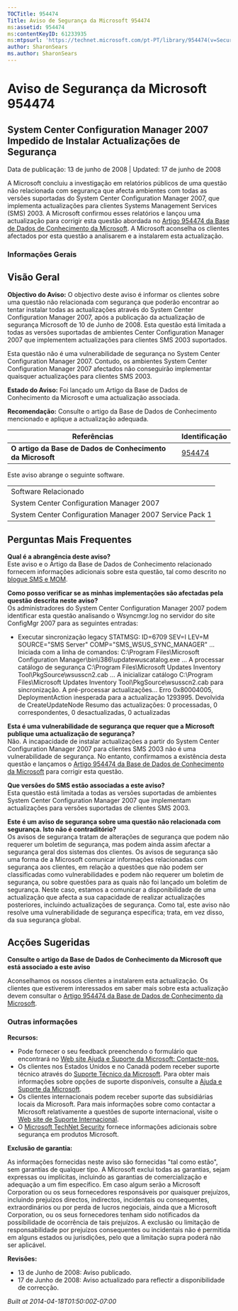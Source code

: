 ```yaml
---
TOCTitle: 954474
Title: Aviso de Segurança da Microsoft 954474
ms:assetid: 954474
ms:contentKeyID: 61233935
ms:mtpsurl: 'https://technet.microsoft.com/pt-PT/library/954474(v=Security.10)'
author: SharonSears
ms.author: SharonSears
---
```




Aviso de Segurança da Microsoft 954474
======================================

System Center Configuration Manager 2007 Impedido de Instalar Actualizações de Segurança
----------------------------------------------------------------------------------------

Data de publicação: 13 de junho de 2008 | Updated: 17 de junho de 2008

A Microsoft concluiu a investigação em relatórios públicos de uma questão não relacionada com segurança que afecta ambientes com todas as versões suportadas do System Center Configuration Manager 2007, que implementa actualizações para clientes Systems Management Services (SMS) 2003. A Microsoft confirmou esses relatórios e lançou uma actualização para corrigir esta questão abordada no [Artigo 954474 da Base de Dados de Conhecimento da Microsoft](http://support.microsoft.com/kb/954474). A Microsoft aconselha os clientes afectados por esta questão a analisarem e a instalarem esta actualização.

### Informações Gerais

Visão Geral
-----------


**Objectivo do Aviso:** O objectivo deste aviso é informar os clientes sobre uma questão não relacionada com segurança que poderão encontrar ao tentar instalar todas as actualizações através do System Center Configuration Manager 2007, após a publicação da actualização de segurança Microsoft de 10 de Junho de 2008. Esta questão está limitada a todas as versões suportadas de ambientes Center Configuration Manager 2007 que implementem actualizações para clientes SMS 2003 suportados.

Esta questão não é uma vulnerabilidade de segurança no System Center Configuration Manager 2007. Contudo, os ambientes System Center Configuration Manager 2007 afectados não conseguirão implementar quaisquer actualizações para clientes SMS 2003.

**Estado do Aviso:** Foi lançado um Artigo da Base de Dados de Conhecimento da Microsoft e uma actualização associada.

**Recomendação:** Consulte o artigo da Base de Dados de Conhecimento mencionado e aplique a actualização adequada.

| Referências                                                | Identificação                                    |
|------------------------------------------------------------|--------------------------------------------------|
| **O artigo da Base de Dados de Conhecimento da Microsoft** | [954474](http://support.microsoft.com/kb/954474) |

Este aviso abrange o seguinte software.

|                                                         |
|---------------------------------------------------------|
| Software Relacionado                                    |
| System Center Configuration Manager 2007                |
| System Center Configuration Manager 2007 Service Pack 1 |

Perguntas Mais Frequentes
-------------------------


**Qual é a abrangência deste aviso?**  
Este aviso e o Artigo da Base de Dados de Conhecimento relacionado fornecem informações adicionais sobre esta questão, tal como descrito no [blogue SMS e MOM](http://blogs.technet.com/smsandmom/archive/2008/06/12/wsus-offline-scan-catalog-fails-to-sync-on-configmgr-2007.aspx).

**Como posso verificar se as minhas implementações são afectadas pela questão descrita neste aviso?**  
Os administradores do System Center Configuration Manager 2007 podem identificar esta questão analisando o Wsyncmgr.log no servidor do site ConfigMgr 2007 para as seguintes entradas:

-   Executar sincronização legacy
    STATMSG: ID=6709 SEV=I LEV=M SOURCE="SMS Server" COMP="SMS\_WSUS\_SYNC\_MANAGER" …
    Iniciada com a linha de comandos: C:\\Program Files\\Microsoft Configuration Manager\\bin\\i386\\updatewuscatalog.exe …
    A processar catálogo de segurança C:\\Program Files\\Microsoft Updates Inventory Tool\\PkgSource\\wsusscn2.cab ...
    A inicializar catálogo C:\\Program Files\\Microsoft Updates Inventory Tool\\PkgSource\\wsusscn2.cab para sincronização.
    A pré-processar actualizações...
    Erro 0x80004005, DeploymentAction inesperada para a actualização 1293995. Devolvida de CreateUpdateNode
    Resumo das actualizações: 0 processadas, 0 correspondentes, 0 desactualizadas, 0 actualizadas

**Esta é uma vulnerabilidade de segurança que requer que a Microsoft publique uma actualização de segurança?**  
Não. A incapacidade de instalar actualizações a partir do System Center Configuration Manager 2007 para clientes SMS 2003 não é uma vulnerabilidade de segurança. No entanto, confirmamos a existência desta questão e lançamos o [Artigo 954474 da Base de Dados de Conhecimento da Microsoft](http://support.microsoft.com/kb/954474) para corrigir esta questão.

**Que versões do SMS estão associadas a este aviso?**  
Esta questão está limitada a todas as versões suportadas de ambientes System Center Configuration Manager 2007 que implementam actualizações para versões suportadas de clientes SMS 2003.

**Este é um aviso de segurança sobre uma questão não relacionada com segurança. Isto não é contraditório?**  
Os avisos de segurança tratam de alterações de segurança que podem não requerer um boletim de segurança, mas podem ainda assim afectar a segurança geral dos sistemas dos clientes. Os avisos de segurança são uma forma de a Microsoft comunicar informações relacionadas com segurança aos clientes, em relação a questões que não podem ser classificadas como vulnerabilidades e podem não requerer um boletim de segurança, ou sobre questões para as quais não foi lançado um boletim de segurança. Neste caso, estamos a comunicar a disponibilidade de uma actualização que afecta a sua capacidade de realizar actualizações posteriores, incluindo actualizações de segurança. Como tal, este aviso não resolve uma vulnerabilidade de segurança específica; trata, em vez disso, da sua segurança global.

Acções Sugeridas
----------------


**Consulte o artigo da Base de Dados de Conhecimento da Microsoft que está associado a este aviso**

Aconselhamos os nossos clientes a instalarem esta actualização. Os clientes que estiverem interessados em saber mais sobre esta actualização devem consultar o [Artigo 954474 da Base de Dados de Conhecimento da Microsoft](http://support.microsoft.com/kb/954474).

### Outras informações

**Recursos:**

-   Pode fornecer o seu feedback preenchendo o formulário que encontrará no [Web site Ajuda e Suporte da Microsoft: Contacte-nos.](https://support.microsoft.com/common/survey.aspx?scid=sw;en;1257&amp;showpage=1&amp;ws=technet&amp;sd=tech)
-   Os clientes nos Estados Unidos e no Canadá podem receber suporte técnico através do [Suporte Técnico da Microsoft](http://go.microsoft.com/fwlink/?linkid=21131). Para obter mais informações sobre opções de suporte disponíveis, consulte a [Ajuda e Suporte da Microsoft](http://support.microsoft.com/).
-   Os clientes internacionais podem receber suporte das subsidiárias locais da Microsoft. Para mais informações sobre como contactar a Microsoft relativamente a questões de suporte internacional, visite o [Web site de Suporte Internacional](http://go.microsoft.com/fwlink/?linkid=21155).
-   O [Microsoft TechNet Security](http://go.microsoft.com/fwlink/?linkid=21132) fornece informações adicionais sobre segurança em produtos Microsoft.

**Exclusão de garantia:**

As informações fornecidas neste aviso são fornecidas "tal como estão", sem garantias de qualquer tipo. A Microsoft exclui todas as garantias, sejam expressas ou implícitas, incluindo as garantias de comercialização e adequação a um fim específico. Em caso algum serão a Microsoft Corporation ou os seus fornecedores responsáveis por quaisquer prejuízos, incluindo prejuízos directos, indirectos, incidentais ou consequentes, extraordinários ou por perda de lucros negociais, ainda que a Microsoft Corporation, ou os seus fornecedores tenham sido notificados da possibilidade de ocorrência de tais prejuízos. A exclusão ou limitação de responsabilidade por prejuízos consequentes ou incidentais não é permitida em alguns estados ou jurisdições, pelo que a limitação supra poderá não ser aplicável.

**Revisões:**

-   13 de Junho de 2008: Aviso publicado.
-   17 de Junho de 2008: Aviso actualizado para reflectir a disponibilidade de correcção.

*Built at 2014-04-18T01:50:00Z-07:00*
